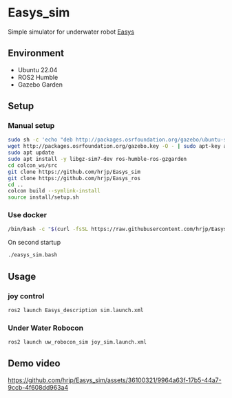 # Easys_sim
Simple simulator for underwater robot [Easys](https://github.com/tamago117/Easys_ros)

## Environment
* Ubuntu 22.04
* ROS2 Humble
* Gazebo Garden

## Setup

### Manual setup
```bash
sudo sh -c 'echo "deb http://packages.osrfoundation.org/gazebo/ubuntu-stable `lsb_release -cs` main" > /etc/apt/sources.list.d/gazebo-stable.list'
wget http://packages.osrfoundation.org/gazebo.key -O - | sudo apt-key add -
sudo apt update
sudo apt install -y libgz-sim7-dev ros-humble-ros-gzgarden
cd colcon_ws/src
git clone https://github.com/hrjp/Easys_sim
git clone https://github.com/hrjp/Easys_ros
cd ..
colcon build --symlink-install
source install/setup.sh
```

### Use docker
```bash
/bin/bash -c "$(curl -fsSL https://raw.githubusercontent.com/hrjp/Easys_sim/main/docker/humble/run.bash)" -w
```
On second startup
```bash
./easys_sim.bash
```

## Usage
### joy control
```bash
ros2 launch Easys_description sim.launch.xml
```

### Under Water Robocon
```bash
ros2 launch uw_robocon_sim joy_sim.launch.xml
```

## Demo video
https://github.com/hrjp/Easys_sim/assets/36100321/9964a63f-17b5-44a7-9ccb-4f608dd963a4

